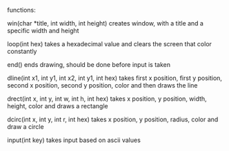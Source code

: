 functions:

win(char *title, int width, int height)
creates window, with a title and a specific width and height

loop(int hex)
takes a hexadecimal value and clears the screen that color constantly

end()
ends drawing, should be done before input is taken

dline(int x1, int y1, int x2, int y1, int hex)
takes first x position, first y position, second x position, second y position, color
and then draws the line

drect(int x, int y, int w, int h, int hex)
takes x position, y position, width, height, color and draws a rectangle 

dcirc(int x, int y, int r, int hex)
takes x position, y position, radius, color and draw a circle

input(int key)
takes input based on ascii values

